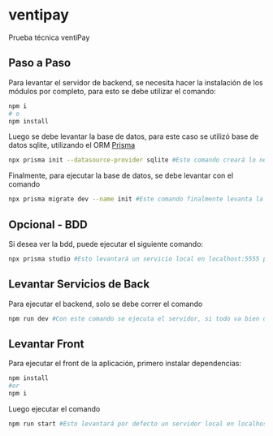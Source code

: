 # ventipay
Prueba técnica ventiPay


## Paso a Paso

Para levantar el servidor de backend, se necesita hacer la instalación de los módulos por completo, para esto se debe utilizar el comando:

```bash
npm i 
# o 
npm install
```

Luego se debe levantar la base de datos, para este caso se utilizó base de datos sqlite, utilizando el ORM [Prisma](https://www.prisma.io/)

```bash
npx prisma init --datasource-provider sqlite #Este comando creará lo necesario para levantar la base de datos, incluyendo un documento .env
```

Finalmente, para ejecutar la base de datos, se debe levantar con el comando

```bash
npx prisma migrate dev --name init #Este comando finalmente levanta la base de datos.
```



## Opcional - BDD

Si desea ver la bdd, puede ejecutar el siguiente comando:

```bash
npx prisma studio #Esto levantará un servicio local en localhost:5555 para ver la bdd.
```

## Levantar Servicios de Back

Para ejecutar el backend, solo se debe correr el comando

```bash
npm run dev #Con este comando se ejecuta el servidor, si todo va bien debería entregar un mensaje tipo: http://localhost:5000/api/v1/
```

## Levantar Front

Para ejecutar el front de la aplicación, primero instalar dependencias:

```bash
npm install 
#or
npm i
```

Luego ejecutar el comando

```bash
npm run start #Esto levantará por defecto un servidor local en localhost:3000
```